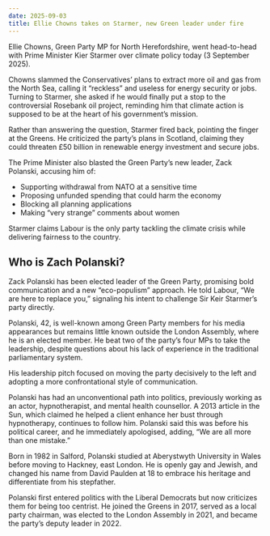 ```yaml
---
date: 2025-09-03
title: Ellie Chowns takes on Starmer, new Green leader under fire
---
```

Ellie Chowns, Green Party MP for North Herefordshire, went head-to-head with Prime Minister Kier Starmer over climate policy today (3 September 2025).

Chowns slammed the Conservatives’ plans to extract more oil and gas from the North Sea, calling it “reckless” and useless for energy security or jobs. Turning to Starmer, she asked if he would finally put a stop to the controversial Rosebank oil project, reminding him that climate action is supposed to be at the heart of his government’s mission.

Rather than answering the question, Starmer fired back, pointing the finger at the Greens. He criticized the party’s plans in Scotland, claiming they could threaten £50 billion in renewable energy investment and secure jobs.

The Prime Minister also blasted the Green Party’s new leader, Zack Polanski, accusing him of:

- Supporting withdrawal from NATO at a sensitive time  
- Proposing unfunded spending that could harm the economy  
- Blocking all planning applications  
- Making “very strange” comments about women  

Starmer claims Labour is the only party tackling the climate crisis while delivering fairness to the country.

## Who is Zach Polanski?

Zack Polanski has been elected leader of the Green Party, promising bold communication and a new “eco-populism” approach. He told Labour, “We are here to replace you,” signaling his intent to challenge Sir Keir Starmer’s party directly.

Polanski, 42, is well-known among Green Party members for his media appearances but remains little known outside the London Assembly, where he is an elected member. He beat two of the party’s four MPs to take the leadership, despite questions about his lack of experience in the traditional parliamentary system.

His leadership pitch focused on moving the party decisively to the left and adopting a more confrontational style of communication. 

Polanski has had an unconventional path into politics, previously working as an actor, hypnotherapist, and mental health counsellor. A 2013 article in the Sun, which claimed he helped a client enhance her bust through hypnotherapy, continues to follow him. Polanski said this was before his political career, and he immediately apologised, adding, “We are all more than one mistake.”

Born in 1982 in Salford, Polanski studied at Aberystwyth University in Wales before moving to Hackney, east London. He is openly gay and Jewish, and changed his name from David Paulden at 18 to embrace his heritage and differentiate from his stepfather.

Polanski first entered politics with the Liberal Democrats but now criticizes them for being too centrist. He joined the Greens in 2017, served as a local party chairman, was elected to the London Assembly in 2021, and became the party’s deputy leader in 2022.

